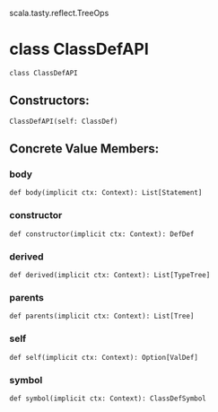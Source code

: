 scala.tasty.reflect.TreeOps
# class ClassDefAPI

<pre><code class="language-scala" >class ClassDefAPI</pre></code>
## Constructors:
<pre><code class="language-scala" >ClassDefAPI(self: ClassDef)</pre></code>

## Concrete Value Members:
### body
<pre><code class="language-scala" >def body(implicit ctx: Context): List[Statement]</pre></code>

### constructor
<pre><code class="language-scala" >def constructor(implicit ctx: Context): DefDef</pre></code>

### derived
<pre><code class="language-scala" >def derived(implicit ctx: Context): List[TypeTree]</pre></code>

### parents
<pre><code class="language-scala" >def parents(implicit ctx: Context): List[Tree]</pre></code>

### self
<pre><code class="language-scala" >def self(implicit ctx: Context): Option[ValDef]</pre></code>

### symbol
<pre><code class="language-scala" >def symbol(implicit ctx: Context): ClassDefSymbol</pre></code>

